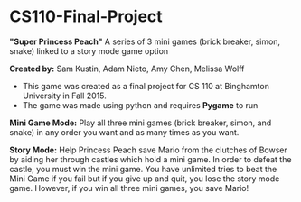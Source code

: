 # CS110-Final-Project
**"Super Princess Peach"** 
A series of 3 mini games (brick breaker, simon, snake) linked to a story mode game option

**Created by:** Sam Kustin, Adam Nieto, Amy Chen, Melissa Wolff

* This game was created as a final project for CS 110 at Binghamton University in Fall 2015.   
* The game was made using python and requires **Pygame** to run

**Mini Game Mode:**
Play all three mini games (brick breaker, simon, and snake) in any order you want and as many times as you want.

**Story Mode:** 
Help Princess Peach save Mario from the clutches of Bowser by aiding her through castles which hold a mini game. In order to defeat the castle, you must win the mini game. You have unlimited tries to beat the Mini Game if you fail but if you give up and quit, you lose the story mode game. However, if you win all three mini games, you save Mario!
